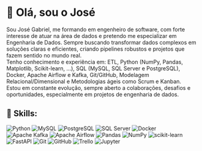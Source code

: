 # 👋 Olá, sou o José

Sou José Gabriel, me formando em engenheiro de software, com forte interesse de atuar na área de dados e pretendo me especializar em Engenharia de Dados. Sempre buscando transformar dados complexos em soluções claras e eficientes, criando pipelines robustos e projetos que fazem sentido no mundo real.<br>Tenho conhecimento e experiência em: ETL, Python (NumPy, Pandas, Matplotlib, Scikit-learn, ...), SQL (MySQL, SQL Server e PostgreSQL), Docker, Apache Airflow e Kafka, Git/GitHub, Modelagem Relacional/Dimensional e Metodologias ágeis como Scrum e Kanban.<br>Estou em constante evolução, sempre aberto a colaborações, desafios e oportunidades, especialmente em projetos de engenharia de dados.

## 🚀 Skills:

![Python](https://img.shields.io/badge/Python-3670A0?style=for-the-badge&logo=python&logoColor=ffdd54) 
![MySQL](https://img.shields.io/badge/MySQL-4479A1?style=for-the-badge&logo=mysql&logoColor=white) 
![PostgreSQL](https://img.shields.io/badge/PostgreSQL-316192?style=for-the-badge&logo=postgresql&logoColor=white) 
![SQL Server](https://img.shields.io/badge/Microsoft%20SQL%20Server-CC2927?style=for-the-badge&logo=microsoft%20sql%20server&logoColor=white) 
![Docker](https://img.shields.io/badge/docker-%230db7ed.svg?style=for-the-badge&logo=docker&logoColor=white)
![Apache Kafka](https://img.shields.io/badge/Apache%20Kafka-000?style=for-the-badge&logo=apachekafka) 
![Apache Airflow](https://img.shields.io/badge/Apache%20Airflow-017CEE?style=for-the-badge&logo=Apache%20Airflow&logoColor=white) 
![Pandas](https://img.shields.io/badge/Pandas-150458?style=for-the-badge&logo=pandas&logoColor=white) 
![NumPy](https://img.shields.io/badge/NumPy-013243?style=for-the-badge&logo=numpy&logoColor=white) 
![scikit-learn](https://img.shields.io/badge/scikit--learn-F7931E?style=for-the-badge&logo=scikit-learn&logoColor=white) 
![FastAPI](https://img.shields.io/badge/FastAPI-005571?style=for-the-badge&logo=fastapi&logoColor=white) 
![Git](https://img.shields.io/badge/Git-F05033?style=for-the-badge&logo=git&logoColor=white) 
![GitHub](https://img.shields.io/badge/GitHub-121011?style=for-the-badge&logo=github&logoColor=white) 
![Trello](https://img.shields.io/badge/Trello-026AA7?style=for-the-badge&logo=trello&logoColor=white) 
![Jupyter](https://img.shields.io/badge/Jupyter-F37626?style=for-the-badge&logo=jupyter&logoColor=white)


<!-- Proudly created with GPRM ( https://gprm.itsvg.in ) -->

